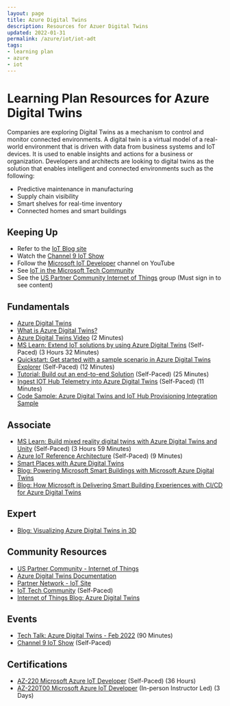 ```yaml
---
layout: page
title: Azure Digital Twins
description: Resources for Azuer Digital Twins
updated: 2022-01-31
permalink: /azure/iot/iot-adt
tags: 
- learning plan
- azure
- iot
---
```


# Learning Plan Resources for Azure Digital Twins

Companies are exploring Digital Twins as a mechanism to control and monitor connected environments. A digital twin is a virtual model of a real-world environment that is driven with data from business systems and IoT devices. It is used to enable insights and actions for a business or organization. Developers and architects are looking to digital twins as the solution that enables intelligent and connected environments such as the following:
* Predictive maintenance in manufacturing
* Supply chain visibility
* Smart shelves for real-time inventory
* Connected homes and smart buildings

## Keeping Up

* Refer to the [IoT Blog site](https://azure.microsoft.com/en-us/blog/topics/internet-of-things/)
* Watch the [Channel 9 IoT Show](https://aka.ms/IoTShow)
* Follow the [Microsoft IoT Developer](https://www.youtube.com/channel/UCL7wy-iy_V76xxPnrIzGOZQ) channel on YouTube
* See [IoT in the Microsoft Tech Community](https://techcommunity.microsoft.com/t5/Internet-of-Things-IoT/ct-p/IoT)
* See the [US Partner Community Internet of Things](https://aka.ms/MCP-IoT) group (Must sign in to see content)

## Fundamentals

* [Azure Digital Twins](https://azure.microsoft.com/en-us/services/digital-twins/)
* [What is Azure Digital Twins?](https://docs.microsoft.com/en-us/azure/digital-twins/overview)
* [Azure Digital Twins Video](https://docs.microsoft.com/en-us/shows/azure-videos/azure-digital-twins-video) (2 Minutes)
* [MS Learn: Extend IoT solutions by using Azure Digital Twins](https://docs.microsoft.com/en-us/learn/paths/extend-iot-solutions-by-using-azure-digital-twins/) (Self-Paced) (3 Hours 32 Minutes)
* [Quickstart: Get started with a sample scenario in Azure Digital Twins Explorer](https://docs.microsoft.com/en-us/azure/digital-twins/quickstart-azure-digital-twins-explorer) (Self-Paced) (12 Minutes)
* [Tutorial: Build out an end-to-end Solution](https://docs.microsoft.com/en-us/azure/digital-twins/tutorial-end-to-end) (Self-Paced) (25 Minutes)
* [Ingest IOT Hub Telemetry into Azure Digital Twins](https://docs.microsoft.com/en-us/azure/digital-twins/how-to-ingest-iot-hub-data) (Self-Paced) (11 Minutes)
* [Code Sample: Azure Digital Twins and IoT Hub Provisioning Integration Sample](https://docs.microsoft.com/en-us/samples/azure-samples/digital-twins-iothub-integration/adt-iothub-provision-sample/)

## Associate

* [MS Learn: Build mixed reality digital twins with Azure Digital Twins and Unity](https://docs.microsoft.com/en-us/learn/paths/build-mixed-reality-azure-digital-twins-unity/) (Self-Paced) (3 Hours 59 Minutes)
* [Azure IoT Reference Architecture](https://docs.microsoft.com/azure/architecture/reference-architectures/iot/index) (Self-Paced) (9 Minutes)
* [Smart Places with Azure Digital Twins](https://docs.microsoft.com/en-us/azure/architecture/example-scenario/iot/smart-places)
* [Blog: Powering Microsoft Smart Buildings with Microsoft Azure Digital Twins](https://www.microsoft.com/insidetrack/blog/powering-microsoft-smart-buildings-with-microsoft-azure-digital-twins/)
* [Blog: How Microsoft is Delivering Smart Building Experiences with CI/CD for Azure Digital Twins](https://www.microsoft.com/insidetrack/blog/how-microsoft-is-delivering-smart-building-experiences-with-ci-cd-for-azure-digital-twins/)

## Expert

* [Blog: Visualizing Azure Digital Twins in 3D](https://techcommunity.microsoft.com/t5/internet-of-things-blog/visualizing-azure-digital-twins-in-3d/ba-p/2898159)

## Community Resources

* [US Partner Community - Internet of Things](https://aka.ms/MPC-IoT)
* [Azure Digital Twins Documentation](https://docs.microsoft.com/en-us/azure/digital-twins/)
* [Partner Network - IoT Site](https://partner.microsoft.com/en-US/solutions/azure/internet-of-things#simple-tab-content-1)
* [IoT Tech Community](https://techcommunity.microsoft.com/t5/Internet-of-Things-IoT/ct-p/IoT) (Self-Paced)
* [Internet of Things Blog: Azure Digital Twins](https://techcommunity.microsoft.com/t5/internet-of-things-blog/bg-p/IoTBlog/label-name/Azure%20Digital%20Twins)

## Events

* [Tech Talk: Azure Digital Twins - Feb 2022](https://msuspartners.eventbuilder.com/event/55367) (90 Minutes)
* [Channel 9 IoT Show](https://aka.ms/IoTShow) (Self-Paced)

## Certifications

* [AZ-220 Microsoft Azure IoT Developer](https://docs.microsoft.com/learn/certifications/exams/az-220) (Self-Paced) (36 Hours)
* [AZ-220T00 Microsoft Azure IoT Developer](https://docs.microsoft.com/en-us/learn/certifications/courses/az-220t00) (In-person Instructor Led) (3 Days)
